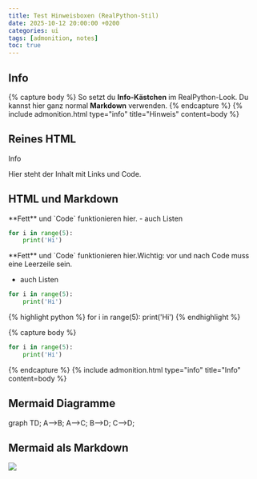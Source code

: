 ```yaml
---
title: Test Hinweisboxen (RealPython-Stil)
date: 2025-10-12 20:00:00 +0200
categories: ui
tags: [admonition, notes]
toc: true
---
```




## Info

{% capture body %}
So setzt du **Info-Kästchen** im RealPython-Look.
Du kannst hier ganz normal **Markdown** verwenden.
{% endcapture %}
{% include admonition.html type="info" title="Hinweis" content=body %}

## Reines HTML

<div class="admonition info">
  <div class="admonition-title"><span class="adm-icon"></span>Info</div>
  <p>Hier steht der Inhalt mit Links und Code.</p>
</div>

## HTML und Markdown

<div class="admonition info" markdown="1">
  **Fett** und `Code` funktionieren hier.
  - auch Listen
  
  ```python
  for i in range(5):
      print('Hi')
  ```
</div>

<div class="admonition info" markdown="1">
**Fett** und `Code` funktionieren hier.Wichtig: vor und nach Code muss eine Leerzeile sein.
  
- auch Listen

```python
for i in range(5):
    print('Hi')
```
</div>


<div class="admonition info" markdown="1">
  {% highlight python %}
for i in range(5):
    print('Hi')
  {% endhighlight %}
</div>

{% capture body %}
```python
for i in range(5):
    print('Hi')
```
{% endcapture %}
{% include admonition.html type="info" title="Info" content=body %}

## Mermaid Diagramme

graph TD;
    A-->B;
    A-->C;
    B-->D;
    C-->D;

## Mermaid als Markdown

[![](https://mermaid.ink/img/pako:eNpVTctugzAQ_BVrT60EEc8EfKjUkDaXSO0hp0IOVlgwamwjY5SmwL_XIUrVzmln5zXAUZUIFKqTOh8504bsN4UkFs95xnXTGcG6A3Hdp3GLhggl8TKS9cNWkY6rtm1k_Xjzr68mkg27qw2J4Y38nG5SNuffJI5kk-9Ya1R7-Kvsz2okL3nzzm39f4VrtKnXvGK0Yu6RaZIxPVsKCQ7UuimBGt2jAwK1YFcKw6yD4SiwAGrPEivWn0wBhZxsrGXyQylxT2rV1xzswKmzrG9LZnDTsFoz8fvVKEvUmeqlARp4yVwCdIAvS_1kkXpJtIzSMAki3wscuAB1vUXox5EfRIlFEC7jNJ4c-J6XvUWSeKtl6qehvwqiOJ5-AC7beJk?type=png)](https://mermaid.live/edit#pako:eNpVTctugzAQ_BVrT60EEc8EfKjUkDaXSO0hp0IOVlgwamwjY5SmwL_XIUrVzmln5zXAUZUIFKqTOh8504bsN4UkFs95xnXTGcG6A3Hdp3GLhggl8TKS9cNWkY6rtm1k_Xjzr68mkg27qw2J4Y38nG5SNuffJI5kk-9Ya1R7-Kvsz2okL3nzzm39f4VrtKnXvGK0Yu6RaZIxPVsKCQ7UuimBGt2jAwK1YFcKw6yD4SiwAGrPEivWn0wBhZxsrGXyQylxT2rV1xzswKmzrG9LZnDTsFoz8fvVKEvUmeqlARp4yVwCdIAvS_1kkXpJtIzSMAki3wscuAB1vUXox5EfRIlFEC7jNJ4c-J6XvUWSeKtl6qehvwqiOJ5-AC7beJk)


